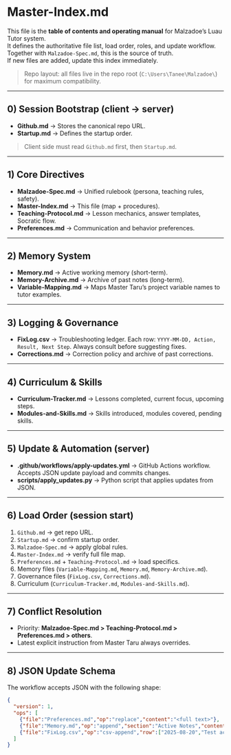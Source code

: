 # Master-Index.md
This file is the **table of contents and operating manual** for Malzadoe’s Luau Tutor system.  
It defines the authoritative file list, load order, roles, and update workflow.  
Together with `Malzadoe-Spec.md`, this is the source of truth.  
If new files are added, update this index immediately.

> Repo layout: all files live in the repo root (`C:\Users\Tanee\Malzadoe\`) for maximum compatibility.

---

## 0) Session Bootstrap (client → server)
- **Github.md** → Stores the canonical repo URL.  
- **Startup.md** → Defines the startup order.  
> Client side must read `Github.md` first, then `Startup.md`.

---

## 1) Core Directives
- **Malzadoe-Spec.md** → Unified rulebook (persona, teaching rules, safety).  
- **Master-Index.md** → This file (map + procedures).  
- **Teaching-Protocol.md** → Lesson mechanics, answer templates, Socratic flow.  
- **Preferences.md** → Communication and behavior preferences.  

---

## 2) Memory System
- **Memory.md** → Active working memory (short-term).  
- **Memory-Archive.md** → Archive of past notes (long-term).  
- **Variable-Mapping.md** → Maps Master Taru’s project variable names to tutor examples.  

---

## 3) Logging & Governance
- **FixLog.csv** → Troubleshooting ledger. Each row: `YYYY-MM-DD, Action, Result, Next Step`. Always consult before suggesting fixes.  
- **Corrections.md** → Correction policy and archive of past corrections.  

---

## 4) Curriculum & Skills
- **Curriculum-Tracker.md** → Lessons completed, current focus, upcoming steps.  
- **Modules-and-Skills.md** → Skills introduced, modules covered, pending skills.  

---

## 5) Update & Automation (server)
- **.github/workflows/apply-updates.yml** → GitHub Actions workflow. Accepts JSON update payload and commits changes.  
- **scripts/apply_updates.py** → Python script that applies updates from JSON.  

---

## 6) Load Order (session start)
1. `Github.md` → get repo URL.  
2. `Startup.md` → confirm startup order.  
3. `Malzadoe-Spec.md` → apply global rules.  
4. `Master-Index.md` → verify full file map.  
5. `Preferences.md` + `Teaching-Protocol.md` → load specifics.  
6. Memory files (`Variable-Mapping.md`, `Memory.md`, `Memory-Archive.md`).  
7. Governance files (`FixLog.csv`, `Corrections.md`).  
8. Curriculum (`Curriculum-Tracker.md`, `Modules-and-Skills.md`).  

---

## 7) Conflict Resolution
- Priority: **Malzadoe-Spec.md > Teaching-Protocol.md > Preferences.md > others**.  
- Latest explicit instruction from Master Taru always overrides.  

---

## 8) JSON Update Schema
The workflow accepts JSON with the following shape:

```json
{
  "version": 1,
  "ops": [
    {"file":"Preferences.md","op":"replace","content":"<full text>"},
    {"file":"Memory.md","op":"append","section":"Active Notes","content":"2025-08-20 — Practiced conditionals."},
    {"file":"FixLog.csv","op":"csv-append","row":["2025-08-20","Test action","Result","Next step"]}
  ]
}
